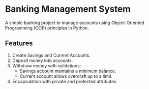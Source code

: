 # Banking Management System

A simple banking project to manage accounts using Object-Oriented Programming (OOP) principles in Python.

## Features
1. Create Savings and Current Accounts.
2. Deposit money into accounts.
3. Withdraw money with validations:
   - Savings account maintains a minimum balance.
   - Current account allows overdraft up to a limit.
4. Encapsulation with private and protected attributes.
